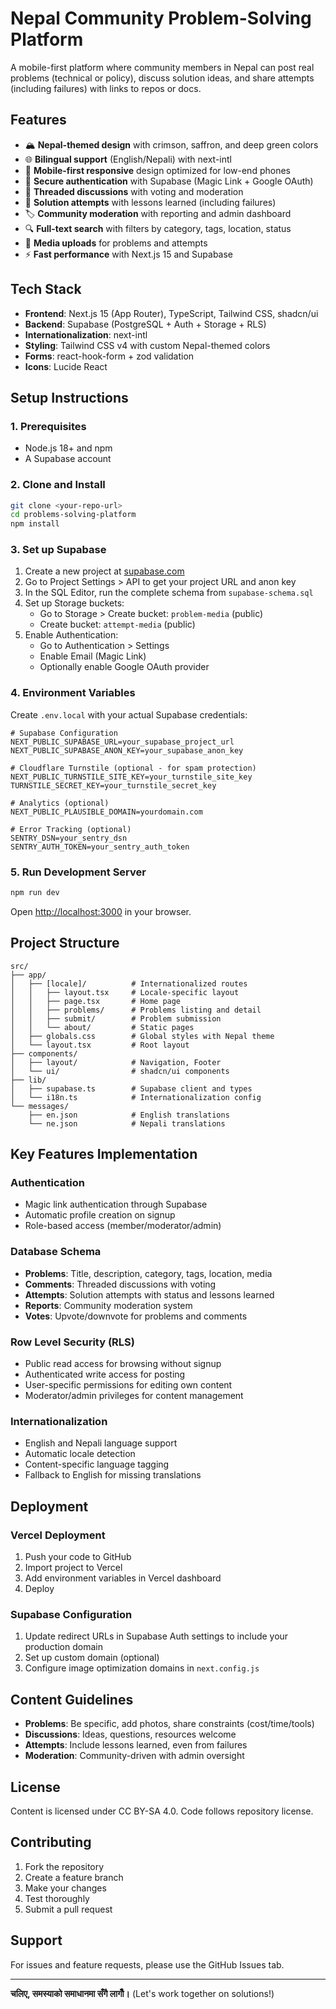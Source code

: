 # Nepal Community Problem-Solving Platform

A mobile-first platform where community members in Nepal can post real problems (technical or policy), discuss solution ideas, and share attempts (including failures) with links to repos or docs.

## Features

- 🏔️ **Nepal-themed design** with crimson, saffron, and deep green colors
- 🌐 **Bilingual support** (English/Nepali) with next-intl
- 📱 **Mobile-first responsive** design optimized for low-end phones
- 🔐 **Secure authentication** with Supabase (Magic Link + Google OAuth)
- 💬 **Threaded discussions** with voting and moderation
- 📄 **Solution attempts** with lessons learned (including failures)
- 🏷️ **Community moderation** with reporting and admin dashboard
- 🔍 **Full-text search** with filters by category, tags, location, status
- 📸 **Media uploads** for problems and attempts
- ⚡ **Fast performance** with Next.js 15 and Supabase

## Tech Stack

- **Frontend**: Next.js 15 (App Router), TypeScript, Tailwind CSS, shadcn/ui
- **Backend**: Supabase (PostgreSQL + Auth + Storage + RLS)
- **Internationalization**: next-intl
- **Styling**: Tailwind CSS v4 with custom Nepal-themed colors
- **Forms**: react-hook-form + zod validation
- **Icons**: Lucide React

## Setup Instructions

### 1. Prerequisites

- Node.js 18+ and npm
- A Supabase account

### 2. Clone and Install

```bash
git clone <your-repo-url>
cd problems-solving-platform
npm install
```

### 3. Set up Supabase

1. Create a new project at [supabase.com](https://supabase.com)
2. Go to Project Settings > API to get your project URL and anon key
3. In the SQL Editor, run the complete schema from `supabase-schema.sql`
4. Set up Storage buckets:
   - Go to Storage > Create bucket: `problem-media` (public)
   - Create bucket: `attempt-media` (public)
5. Enable Authentication:
   - Go to Authentication > Settings
   - Enable Email (Magic Link)
   - Optionally enable Google OAuth provider

### 4. Environment Variables

Create `.env.local` with your actual Supabase credentials:

```env
# Supabase Configuration
NEXT_PUBLIC_SUPABASE_URL=your_supabase_project_url
NEXT_PUBLIC_SUPABASE_ANON_KEY=your_supabase_anon_key

# Cloudflare Turnstile (optional - for spam protection)
NEXT_PUBLIC_TURNSTILE_SITE_KEY=your_turnstile_site_key
TURNSTILE_SECRET_KEY=your_turnstile_secret_key

# Analytics (optional)
NEXT_PUBLIC_PLAUSIBLE_DOMAIN=yourdomain.com

# Error Tracking (optional)
SENTRY_DSN=your_sentry_dsn
SENTRY_AUTH_TOKEN=your_sentry_auth_token
```

### 5. Run Development Server

```bash
npm run dev
```

Open [http://localhost:3000](http://localhost:3000) in your browser.

## Project Structure

```
src/
├── app/
│   ├── [locale]/          # Internationalized routes
│   │   ├── layout.tsx     # Locale-specific layout
│   │   ├── page.tsx       # Home page
│   │   ├── problems/      # Problems listing and detail
│   │   ├── submit/        # Problem submission
│   │   └── about/         # Static pages
│   ├── globals.css        # Global styles with Nepal theme
│   └── layout.tsx         # Root layout
├── components/
│   ├── layout/            # Navigation, Footer
│   └── ui/                # shadcn/ui components
├── lib/
│   ├── supabase.ts        # Supabase client and types
│   └── i18n.ts            # Internationalization config
└── messages/
    ├── en.json            # English translations
    └── ne.json            # Nepali translations
```

## Key Features Implementation

### Authentication
- Magic link authentication through Supabase
- Automatic profile creation on signup
- Role-based access (member/moderator/admin)

### Database Schema
- **Problems**: Title, description, category, tags, location, media
- **Comments**: Threaded discussions with voting
- **Attempts**: Solution attempts with status and lessons learned
- **Reports**: Community moderation system
- **Votes**: Upvote/downvote for problems and comments

### Row Level Security (RLS)
- Public read access for browsing without signup
- Authenticated write access for posting
- User-specific permissions for editing own content
- Moderator/admin privileges for content management

### Internationalization
- English and Nepali language support
- Automatic locale detection
- Content-specific language tagging
- Fallback to English for missing translations

## Deployment

### Vercel Deployment

1. Push your code to GitHub
2. Import project to Vercel
3. Add environment variables in Vercel dashboard
4. Deploy

### Supabase Configuration

1. Update redirect URLs in Supabase Auth settings to include your production domain
2. Set up custom domain (optional)
3. Configure image optimization domains in `next.config.js`

## Content Guidelines

- **Problems**: Be specific, add photos, share constraints (cost/time/tools)
- **Discussions**: Ideas, questions, resources welcome
- **Attempts**: Include lessons learned, even from failures
- **Moderation**: Community-driven with admin oversight

## License

Content is licensed under CC BY-SA 4.0. Code follows repository license.

## Contributing

1. Fork the repository
2. Create a feature branch
3. Make your changes
4. Test thoroughly
5. Submit a pull request

## Support

For issues and feature requests, please use the GitHub Issues tab.

---

**चलिए, समस्याको समाधानमा सँगै लागौँ।** (Let's work together on solutions!)

